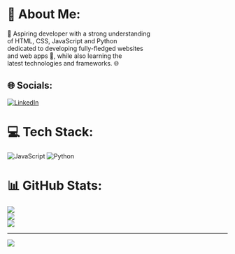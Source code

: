 # 💫 About Me:
🚀 Aspiring developer with a strong understanding <br>of HTML, CSS, JavaScript and Python<br> dedicated to developing fully-fledged websites<br> and web apps 🔧, while also learning the <br>latest technologies and frameworks. 🌐


## 🌐 Socials:
[![LinkedIn](https://img.shields.io/badge/LinkedIn-%230077B5.svg?logo=linkedin&logoColor=white)](https://linkedin.com/in/tyreece-leishman) 

# 💻 Tech Stack:
![JavaScript](https://img.shields.io/badge/javascript-%23323330.svg?style=for-the-badge&logo=javascript&logoColor=%23F7DF1E) ![Python](https://img.shields.io/badge/python-3670A0?style=for-the-badge&logo=python&logoColor=ffdd54)
# 📊 GitHub Stats:
![](https://github-readme-stats.vercel.app/api?username=tyreece-leishman&theme=vue-dark&hide_border=false&include_all_commits=true&count_private=true)<br/>
![](https://github-readme-streak-stats.herokuapp.com/?user=tyreece-leishman&theme=vue-dark&hide_border=false)<br/>
![](https://github-readme-stats.vercel.app/api/top-langs/?username=tyreece-leishman&theme=vue-dark&hide_border=false&include_all_commits=true&count_private=true&layout=compact)

---
[![](https://visitcount.itsvg.in/api?id=tyreece-leishman&icon=0&color=0)](https://visitcount.itsvg.in)

<!-- Proudly created with GPRM ( https://gprm.itsvg.in ) -->
